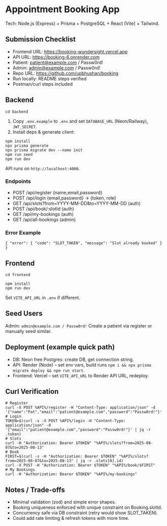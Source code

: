 # Appointment Booking App

Tech: Node.js (Express) + Prisma + PostgreSQL + React (Vite) + Tailwind.

## Submission Checklist

- Frontend URL: https://booking-wundersight.vercel.app
- API URL: https://booking-6.onrender.com
- Patient: patient@example.com / Passw0rd!
- Admin: admin@example.com / Passw0rd!
- Repo URL: https://github.com/upbhushan/booking
- Run locally: README steps verified
- Postman/curl steps included

## Backend
`cd backend`
1. Copy `.env.example` to `.env` and set `DATABASE_URL` (Neon/Railway), `JWT_SECRET`.
2. Install deps & generate client:
```
npm install
npx prisma generate
npx prisma migrate dev --name init
npm run seed
npm run dev
```
API runs on `http://localhost:4000`.

### Endpoints
- POST /api/register {name,email,password}
- POST /api/login {email,password} -> {token, role}
- GET /api/slots?from=YYYY-MM-DD&to=YYYY-MM-DD (auth)
- POST /api/book/:slotId (auth)
- GET /api/my-bookings (auth)
- GET /api/all-bookings (admin)

### Error Example
```
{ "error": { "code": "SLOT_TAKEN", "message": "Slot already booked" } }
```

## Frontend
`cd frontend`
```
npm install
npm run dev
```
Set `VITE_API_URL` in `.env` if different.

## Seed Users
Admin: `admin@example.com / Passw0rd!`
Create a patient via register or manually seed similar.

## Deployment (example quick path)
- DB: Neon free Postgres: create DB, get connection string.
- API: Render (Node) – set env vars, build runs `npm i && npx prisma migrate deploy && npm run start`.
- Frontend: Vercel – set `VITE_API_URL` to Render API URL, redeploy.

## Curl Verification
```
# Register
curl -X POST %API%/register -H "Content-Type: application/json" -d '{"name":"Pat","email":"patient@example.com","password":"Passw0rd!"}'
# Login
TOKEN=$(curl -s -X POST %API%/login -H "Content-Type: application/json" -d '{"email":"patient@example.com","password":"Passw0rd!"}' | jq -r .token)
# Slots
curl -H "Authorization: Bearer $TOKEN" "%API%/slots?from=2025-08-07&to=2025-08-13"
# Book
FIRST=$(curl -s -H "Authorization: Bearer $TOKEN" "%API%/slots?from=2025-08-07&to=2025-08-13" | jq -r .slots[0].id)
curl -X POST -H "Authorization: Bearer $TOKEN" "%API%/book/$FIRST"
# My Bookings
curl -H "Authorization: Bearer $TOKEN" "%API%/my-bookings"
```

## Notes / Trade-offs
- Minimal validation (zod) and simple error shapes.
- Booking uniqueness enforced with unique constraint on Booking.slotId.
- Concurrency safe via DB constraint (retry would show SLOT_TAKEN).
- Could add rate limiting & refresh tokens with more time.
